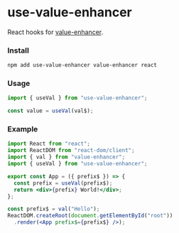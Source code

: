 # use-value-enhancer

React hooks for [value-enhancer](https://github.com/crimx/value-enhancer).

### Install

```bash
npm add use-value-enhancer value-enhancer react
```

### Usage

```ts
import { useVal } from "use-value-enhancer";

const value = useVal(val$);
```

### Example

```jsx
import React from "react";
import ReactDOM from "react-dom/client";
import { val } from "value-enhancer";
import { useVal } from "use-value-enhancer";

export const App = ({ prefix$ }) => {
  const prefix = useVal(prefix$);
  return <div>{prefix} World!</div>;
};

const prefix$ = val("Hello");
ReactDOM.createRoot(document.getElementById("root"))
  .render(<App prefix$={prefix$} />);
```
